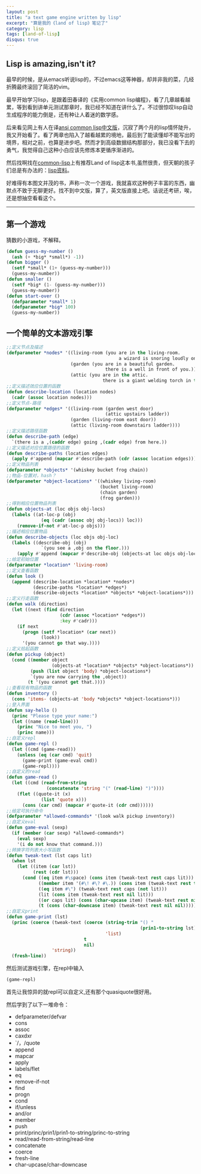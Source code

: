 ```yaml
---
layout: post
title: "a text game engine written by lisp"
excerpt: "算是我的《land of lisp》笔记了"
category: lisp
tags: [land-of-lisp]
disqus: true
---
```


## Lisp is amazing,isn't it?

最早的时候，是从emacs听说lisp的，不过emacs这等神器，却并非我的菜，几经折腾最终滚回了简洁的vim。

最早开始学习lisp，是跟着田春译的《实用common lisp编程》，看了几章越看越累，等到看到讲单元测试那章时，我已经不知道在讲什么了。不过很惊叹lisp自动生成程序的能力倒是，还有种让人着迷的数学感。

后来看见网上有人在译[ansi common lisp中文版](http://readthedocs.org/docs/ansi-common-lisp/en/latest/index.html)，沉寂了两个月的lisp情怀陡升，我又开始看了。看了两章也陷入了越看越累的境地，最后到了能读懂却不能写出的境界，相对之前，也算是进步吧。然而才到高级数据结构那部分，我已没看下去的勇气，我觉得自己这种小白应该先修炼本更循序渐进的。

然后找啊找在[common-lisp](http://common-lisp.net/)上有推荐Land of lisp这本书,虽然很贵，但天朝的孩子们总是有办法的：[lisp资料](http://115.com/folder/faujangp#lisp)。

好难得有本图文并茂的书，声称一次一个游戏，我就喜欢这种例子丰富的东西，幽默点不致于无聊更好。找不到中文版，算了，英文版直接上吧。话说还考研，唉，还是想抽空看看这个。

***

## 第一个游戏

猜数的小游戏，不解释。

```cl
(defun guess-my-number ()
  (ash (+ *big* *small*) -1))
(defun bigger ()
  (setf *small* (1+ (guess-my-number)))
  (guess-my-number))
(defun smaller ()
  (setf *big* (1- (guess-my-number)))
  (guess-my-number))
(defun start-over ()
  (defparameter *small* 1)
  (defparameter *big* 100)
  (guess-my-number))
```

## 一个简单的文本游戏引擎

```cl
;;定义节点及描述
(defparameter *nodes* '((living-room (you are in the living-room.
                                          a wizard is snoring loudly on the couch.))
                        (garden (you are in a beautiful garden.
                                     there is a well in front of you.))
                        (attic (you are in the attic.
                                    there is a giant welding torch in the corner.))))
;;定义描述效应位置的函数
(defun describe-location (location nodes)
  (cadr (assoc location nodes)))
;;定义节点-路径
(defparameter *edges* '((living-room (garden west door)
                                     (attic upstairs ladder))
                        (garden (living-room east door))
                        (attic (living-room downstairs ladder))))
;;定义描述路径函数
(defun describe-path (edge)
  `(there is a ,(caddr edge) going ,(cadr edge) from here.))
;;定义描述对应位置路径的函数
(defun describe-paths (location edges)
  (apply #'append (mapcar #'describe-path (cdr (assoc location edges)))))
;;定义物品列表
(defparameter *objects* '(whiskey bucket frog chain))
;;物品-位置对，hash？
(defparameter *object-locations* '((whiskey living-room)
                                   (bucket living-room)
                                   (chain garden)
                                   (frog garden)))
;;得到相应位置物品列表
(defun objects-at (loc objs obj-locs)
  (labels ((at-loc-p (obj)
             (eq (cadr (assoc obj obj-locs)) loc)))
    (remove-if-not #'at-loc-p objs)))
;;描述相应位置物品
(defun describe-objects (loc objs obj-loc)
  (labels ((describe-obj (obj)
             `(you see a ,obj on the floor.)))
    (apply #'append (mapcar #'describe-obj (objects-at loc objs obj-loc)))))
;;给定初始位置
(defparameter *location* 'living-room)
;;定义查看函数
(defun look ()
  (append (describe-location *location* *nodes*)
          (describe-paths *location* *edges*)
          (describe-objects *location* *objects* *object-locations*)))
;;定义行走函数
(defun walk (direction)
  (let ((next (find direction
                    (cdr (assoc *location* *edges*))
                    :key #'cadr)))
    (if next
      (progn (setf *location* (car next))
             (look))
      '(you cannot go that way.))))
;;定义拾起函数
(defun pickup (object)
  (cond ((member object
                 (objects-at *location* *objects* *object-locations*))
         (push (list object 'body) *object-locations*)
         `(you are now carrying the ,object))
        (t '(you cannot get that.))))
;;查看现有物品的函数
(defun inventory ()
  (cons 'items- (objects-at 'body *objects* *object-locations*)))
;;登入界面
(defun say-hello ()
  (princ "Please type your name:")
  (let ((name (read-line)))
    (princ "Nice to meet you, ")
    (princ name)))
;;自定义repl
(defun game-repl ()
  (let ((cmd (game-read)))
    (unless (eq (car cmd) 'quit)
      (game-print (game-eval cmd))
      (game-repl))))
;;自定义的read
(defun game-read ()
  (let ((cmd (read-from-string
               (concatenate 'string "(" (read-line) ")"))))
    (flet ((quote-it (x)
             (list 'quote x)))
      (cons (car cmd) (mapcar #'quote-it (cdr cmd))))))
;;给定可执行命令
(defparameter *allowed-commands* '(look walk pickup inventory))
;;自定义eval
(defun game-eval (sexp)
  (if (member (car sexp) *allowed-commands*)
    (eval sexp)
    '(i do not know that command.)))
;;转换字符列表大小写函数
(defun tweak-text (lst caps lit)
  (when lst
    (let ((item (car lst))
          (rest (cdr lst)))
      (cond ((eq item #\space) (cons item (tweak-text rest caps lit)))
            ((member item '(#\! #\? #\.)) (cons item (tweak-text rest t lit)))
            ((eq item #\") (tweak-text rest caps (not lit)))
            (lit (cons item (tweak-text rest nil lit)))
            ((or caps lit) (cons (char-upcase item) (tweak-text rest nil lit)))
            (t (cons (char-downcase item) (tweak-text rest nil nil)))))))
;;自定义print
(defun game-print (lst)
  (princ (coerce (tweak-text (coerce (string-trim "() "
                                                  (prin1-to-string lst))
                                     'list)
                             t
                             nil)
                 'string))
  (fresh-line))

```

然后测试游戏引擎，在repl中输入

```cl
(game-repl)
```

首先让我惊异的就repl可以自定义,还有那个quasiquote很好用。

然后学到了以下一堆命令：

- defparameter/defvar
- cons
- assoc
- caxdxr
- `/，/quote
- append
- mapcar
- apply
- labels/flet
- eq
- remove-if-not
- find
- progn
- cond
- if/unless
- and/or
- member
- push
- print/princ/prin1/prin1-to-string/princ-to-string
- read/read-from-string/read-line
- concatenate
- coerce
- fresh-line
- char-upcase/char-downcase

